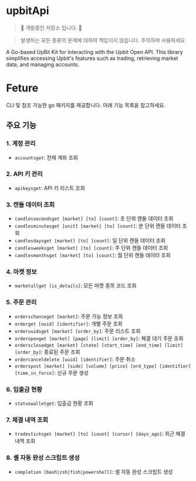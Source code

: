 # upbitApi
> 🚧 개발중인 저장소 입니다. 🚧

> 발생하는 모든 종류의 문제에 대하여 책임지지 않습니다. 주의하며 사용하세요

A Go-based UpBit Kit for interacting with the Upbit Open API. This library simplifies accessing Upbit's features such as trading, retrieving market data, and managing accounts.

# Feture

CLI 및 참조 가능한 go 패키지를 제공합니다. 아래 기능 목록을 참고하세요.

## 주요 기능

### 1. **계정 관리**
- `accountsget`: 전체 계좌 조회

### 2. **API 키 관리**
- `apikeysget`: API 키 리스트 조회

### 3. **캔들 데이터 조회**
- `candlessecondsget [market] [to] [count]`: 초 단위 캔들 데이터 조회
- `candlesminutesget [unit] [market] [to] [count]`: 분 단위 캔들 데이터 조회
- `candlesdaysget [market] [to] [count]`: 일 단위 캔들 데이터 조회
- `candlesweeksget [market] [to] [count]`: 주 단위 캔들 데이터 조회
- `candlesmonthsget [market] [to] [count]`: 월 단위 캔들 데이터 조회

### 4. **마켓 정보**
- `marketallget [is_details]`: 모든 마켓 종목 코드 조회

### 5. **주문 관리**
- `orderschanceget [market]`: 주문 가능 정보 조회
- `orderget [uuid] [identifier]`: 개별 주문 조회
- `orderuuidsget [market] [order_by]`: 주문 리스트 조회
- `orderopenget [market] [page] [limit] [order_by]`: 체결 대기 주문 조회
- `ordersclosedget [market] [state] [start_time] [end_time] [limit] [order_by]`: 종료된 주문 조회
- `ordercanceldelete [uuid] [identifier]`: 주문 취소
- `orderspost [market] [side] [volume] [price] [ord_type] [identifier] [time_in_force]`: 신규 주문 생성

### 6. **입출금 현황**
- `statuswalletget`: 입출금 현황 조회

### 7. **체결 내역 조회**
- `tradesticksget [market] [to] [count] [cursor] [days_ago]`: 최근 체결 내역 조회

### 8. **셸 자동 완성 스크립트 생성**
- `completion [bash|zsh|fish|powershell]`: 셸 자동 완성 스크립트 생성